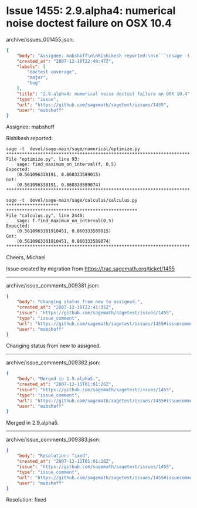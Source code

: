 # Issue 1455: 2.9.alpha4: numerical noise doctest failure on OSX 10.4

archive/issues_001455.json:
```json
{
    "body": "Assignee: mabshoff\n\nRishikesh reported:\n\n```\nsage -t  devel/sage-main/sage/numerical/optimize.py\n**********************************************************************\nFile \"optimize.py\", line 93:\n    sage: find_maximum_on_interval(f, 0,5)\nExpected:\n    (0.561096338191, 0.860333589015)\nGot:\n    (0.561096338191, 0.860333589074)\n**********************************************************************\n\nsage -t  devel/sage-main/sage/calculus/calculus.py\n********************\n**************************************************\nFile \"calculus.py\", line 2446:\n    sage: f.find_maximum_on_interval(0,5)\nExpected:\n    (0.5610963381910451, 0.860333589015)\nGot:\n    (0.5610963381910451, 0.860333589074)\n********************************************************************** \n```\n\n\nCheers,\nMichael\n\n\nIssue created by migration from https://trac.sagemath.org/ticket/1455\n\n",
    "created_at": "2007-12-10T22:40:47Z",
    "labels": [
        "doctest coverage",
        "major",
        "bug"
    ],
    "title": "2.9.alpha4: numerical noise doctest failure on OSX 10.4",
    "type": "issue",
    "url": "https://github.com/sagemath/sagetest/issues/1455",
    "user": "mabshoff"
}
```
Assignee: mabshoff

Rishikesh reported:

```
sage -t  devel/sage-main/sage/numerical/optimize.py
**********************************************************************
File "optimize.py", line 93:
    sage: find_maximum_on_interval(f, 0,5)
Expected:
    (0.561096338191, 0.860333589015)
Got:
    (0.561096338191, 0.860333589074)
**********************************************************************

sage -t  devel/sage-main/sage/calculus/calculus.py
********************
**************************************************
File "calculus.py", line 2446:
    sage: f.find_maximum_on_interval(0,5)
Expected:
    (0.5610963381910451, 0.860333589015)
Got:
    (0.5610963381910451, 0.860333589074)
********************************************************************** 
```


Cheers,
Michael


Issue created by migration from https://trac.sagemath.org/ticket/1455





---

archive/issue_comments_009381.json:
```json
{
    "body": "Changing status from new to assigned.",
    "created_at": "2007-12-10T22:41:35Z",
    "issue": "https://github.com/sagemath/sagetest/issues/1455",
    "type": "issue_comment",
    "url": "https://github.com/sagemath/sagetest/issues/1455#issuecomment-9381",
    "user": "mabshoff"
}
```

Changing status from new to assigned.



---

archive/issue_comments_009382.json:
```json
{
    "body": "Merged in 2.9.alpha5.",
    "created_at": "2007-12-11T01:01:26Z",
    "issue": "https://github.com/sagemath/sagetest/issues/1455",
    "type": "issue_comment",
    "url": "https://github.com/sagemath/sagetest/issues/1455#issuecomment-9382",
    "user": "mabshoff"
}
```

Merged in 2.9.alpha5.



---

archive/issue_comments_009383.json:
```json
{
    "body": "Resolution: fixed",
    "created_at": "2007-12-11T01:01:26Z",
    "issue": "https://github.com/sagemath/sagetest/issues/1455",
    "type": "issue_comment",
    "url": "https://github.com/sagemath/sagetest/issues/1455#issuecomment-9383",
    "user": "mabshoff"
}
```

Resolution: fixed

